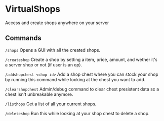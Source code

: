 # VirtualShops
Access and create shops anywhere on your server

## Commands

`/shops` Opens a GUI with all the created shops.

`/createshop` Create a shop by setting a item, price, amount, and wether it's a server shop or not (if user is an op).

`/addshopchest <shop id>` Add a shop chest where you can stock your shop by running this command while looking at the chest you want to add.

`/clearshopchest` Admin/debug command to clear chest presistent data so a chest isn't unbreakable anymore.

`/listhops` Get a list of all your current shops.

`/deleteshop` Run this while looking at your shop chest to delete a shop.
